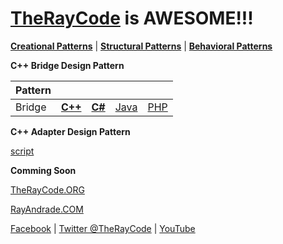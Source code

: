 # [TheRayCode](../../../README.md) is AWESOME!!!

**[Creational Patterns](../README.md)** | **[Structural Patterns](../../Structural/README.md)** | **[Behavioral Patterns](../../Behavioral/README.md)**

**C++ Bridge Design Pattern**

|Pattern|   |   |   |   |
|---|---|---|---|---|
| Bridge | [**C++**](../../../CPP/Structural/Bridge/README.md) | [**C#**](../../../Csharp/Structural/Bridge/README.md) | [Java](../../../Java/Structural/Bridge/README.md) | [PHP](../../../PHP/Structural/Bridge/README.md) |

**C++ Adapter Design Pattern**

[script](./script/page01.md)

**Comming Soon**

[TheRayCode.ORG](https://www.TheRayCode.org)

[RayAndrade.COM](https://www.RayAndrade.com)

[Facebook](https://www.facebook.com/TheRayCode/) | [Twitter @TheRayCode](https://www.twitter.com/TheRayCode/) | [YouTube](https://www.youtube.com/TheRayCode/)
